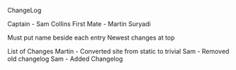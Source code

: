 ChangeLog

Captain - Sam Collins
First Mate - Martin Suryadi

Must put name beside each entry
Newest changes at top

List of Changes
Martin - Converted site from static to trivial
Sam - Removed old changelog
Sam - Added Changelog


